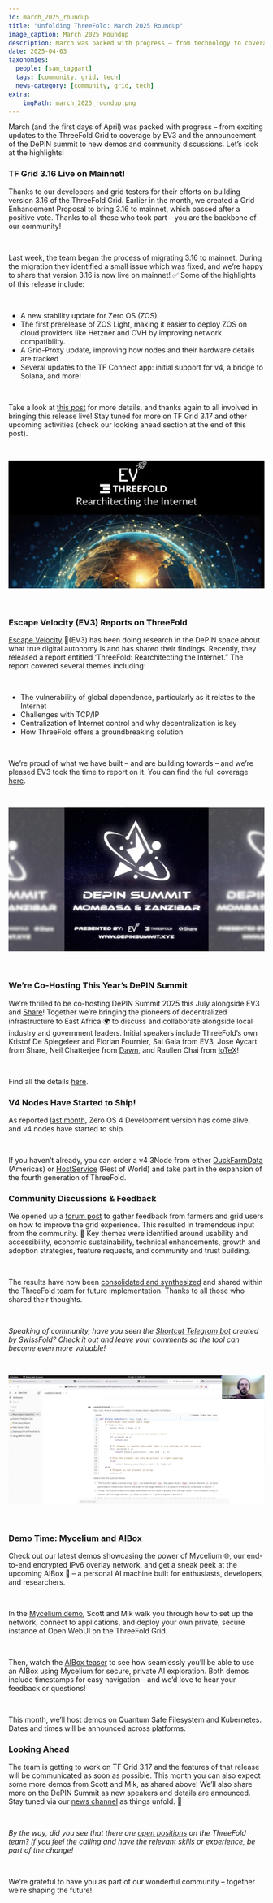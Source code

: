 ```yaml
---
id: march_2025_roundup
title: "Unfolding ThreeFold: March 2025 Roundup"
image_caption: March 2025 Roundup
description: March was packed with progress – from technology to coverage to collaboration! Dive in to learn more.
date: 2025-04-03
taxonomies:
  people: [sam_taggart]
  tags: [community, grid, tech]
  news-category: [community, grid, tech]
extra:
    imgPath: march_2025_roundup.png
---
```


March (and the first days of April) was packed with progress – from exciting updates to the ThreeFold Grid to coverage by EV3 and the announcement of the DePIN summit to new demos and community discussions. Let’s look at the highlights!

### **TF Grid 3.16 Live on Mainnet!**

Thanks to our developers and grid testers for their efforts on building version 3.16 of the ThreeFold Grid. Earlier in the month, we created a Grid Enhancement Proposal to bring 3.16 to mainnet, which passed after a positive vote. Thanks to all those who took part – you are the backbone of our community!

<br/>

Last week, the team began the process of migrating 3.16 to mainnet. During the migration they identified a small issue which was fixed, and we’re happy to share that version 3.16 is now live on mainnet! ✅ Some of the highlights of this release include:

<br/>

- A new stability update for Zero OS (ZOS)
- The first prerelease of ZOS Light, making it easier to deploy ZOS on cloud providers like Hetzner and OVH by improving network compatibility.
- A Grid-Proxy update, improving how nodes and their hardware details are tracked
- Several updates to the TF Connect app: initial support for v4, a bridge to Solana, and more!

<br/>

Take a look at [this post](https://forum.threefold.io/t/gep-tf-grid-mainnet-release-3-16/4526) for more details, and thanks again to all involved in bringing this release live! Stay tuned for more on TF Grid 3.17 and other upcoming activities (check our looking ahead section at the end of this post).

<br/>

![Image](img/ev3report.jpeg#mx-auto)

<br/>

### **Escape Velocity (EV3) Reports on ThreeFold**

[Escape Velocity](https://ev3.xyz/) 🚀(EV3) has been doing research in the DePIN space about what true digital autonomy is and has shared their findings. Recently, they released a report entitled ‘ThreeFold: Rearchitecting the Internet.” The report covered several themes including:

<br/>

- The vulnerability of global dependence, particularly as it relates to the Internet
- Challenges with TCP/IP
- Centralization of Internet control and why decentralization is key
- How ThreeFold offers a groundbreaking solution

<br/>

We’re proud of what we have built – and are building towards – and we’re pleased EV3 took the time to report on it. You can find the full coverage [here](https://paragraph.xyz/@ev3news/threefold-rearchitecting-the-internet).

<br/>

![Image](img/depinsummit.png#mx-auto)

<br/>

### **We’re Co-Hosting This Year’s DePIN Summit**

We’re thrilled to be co-hosting DePIN Summit 2025 this July alongside EV3 and [Share](https://www.share.inc/)! Together we’re bringing the pioneers of decentralized infrastructure to East Africa 🌍 to discuss and collaborate alongside local industry and government leaders. Initial speakers include ThreeFold’s own Kristof De Spiegeleer and Florian Fournier, Sal Gala from EV3, Jose Aycart from Share, Neil Chatterjee from [Dawn](https://www.dawninternet.com/), and Raullen Chai from [IoTeX](https://iotex.io/)!

<br/>

Find all the details [here](http://www.depinsummit.xyz/).

### **V4 Nodes Have Started to Ship!**

As reported [last month](https://forum.threefold.io/t/unfolding-threefold-february-2025-roundup-03-03-update/4514), Zero OS 4 Development version has come alive, and v4 nodes have started to ship.

<br/>

If you haven’t already, you can order a v4 3Node from either [DuckFarmData](https://duckfarmdata.com/) (Americas) or [HostService](https://hostservice.nl/en/) (Rest of World) and take part in the expansion of the fourth generation of ThreeFold.

### **Community Discussions & Feedback**

We opened up a [forum post](https://bit.ly/3DJNDFb) to gather feedback from farmers and grid users on how to improve the grid experience. This resulted in tremendous input from the community. 🤝 Key themes were identified around usability and accessibility, economic sustainability, technical enhancements, growth and adoption strategies, feature requests, and community and trust building.

<br/>

The results have now been [consolidated and synthesized](https://forum.threefold.io/t/seeking-your-feedback-to-improve-the-threefold-grid/4523/9) and shared within the ThreeFold team for future implementation. Thanks to all those who shared their thoughts.

<br/>

*Speaking of community, have you seen the [Shortcut Telegram bot](https://forum.threefold.io/t/community-created-shortcut-telegram-bot-is-live-feedback/4537/2) created by SwissFold? Check it out and leave your comments so the tool can become even more valuable!*

<br/>

![Image](img/demotime.png#mx-auto)

<br/>

### **Demo Time: Mycelium and AIBox**

Check out our latest demos showcasing the power of Mycelium 🌐, our end-to-end encrypted IPv6 overlay network, and get a sneak peek at the upcoming AIBox 🧠 – a personal AI machine built for enthusiasts, developers, and researchers.

<br/>

In the [Mycelium demo](https://www.youtube.com/watch?v=4oq15lxvkts), Scott and Mik walk you through how to set up the network, connect to applications, and deploy your own private, secure instance of Open WebUI on the ThreeFold Grid.

<br/>

Then, watch the [AIBox teaser](https://youtu.be/5JW5z_gi2qM?si=7cj9y-Ho7ESu3Z3X) to see how seamlessly you’ll be able to use an AIBox using Mycelium for secure, private AI exploration. Both demos include timestamps for easy navigation – and we’d love to hear your feedback or questions!

<br/>

This month, we’ll host demos on Quantum Safe Filesystem and Kubernetes. Dates and times will be announced across platforms.

### **Looking Ahead**

The team is getting to work on TF Grid 3.17 and the features of that release will be communicated as soon as possible. This month you can also expect some more demos from Scott and Mik, as shared above! We’ll also share more on the DePIN Summit as new speakers and details are announced. Stay tuned via our [news channel](https://t.me/threefoldnews) as things unfold. 🔮

<br/>

*By the way, did you see that there are [open positions](https://forum.threefold.io/t/threefold-team-open-positions-be-part-of-the-change/4528) on the ThreeFold team? If you feel the calling and have the relevant skills or experience, be part of the change!*

<br/>

We’re grateful to have you as part of our wonderful community – together we’re shaping the future! 